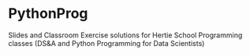 # PythonProg
Slides and Classroom Exercise solutions for Hertie School Programming classes (DS&amp;A and Python Programming for Data Scientists)
